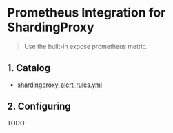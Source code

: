 # Prometheus Integration for ShardingProxy

> Use the built-in expose prometheus metric.

## 1. Catalog

- [shardingproxy-alert-rules.yml](shardingproxy-alert-rules.yml)

## 2. Configuring

TODO
